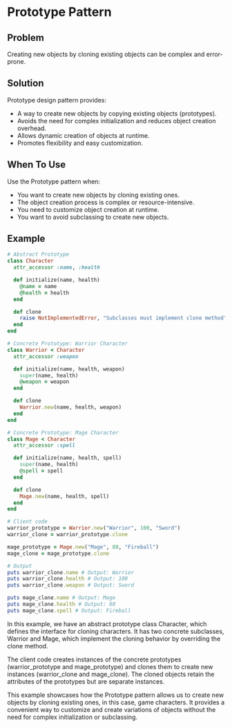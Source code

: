 # Prototype Pattern

## Problem
Creating new objects by cloning existing objects can be complex and error-prone.

## Solution
Prototype design pattern provides:
- A way to create new objects by copying existing objects (prototypes).
- Avoids the need for complex initialization and reduces object creation overhead.
- Allows dynamic creation of objects at runtime.
- Promotes flexibility and easy customization.

## When To Use
Use the Prototype pattern when:
- You want to create new objects by cloning existing ones.
- The object creation process is complex or resource-intensive.
- You need to customize object creation at runtime.
- You want to avoid subclassing to create new objects.

## Example
```ruby
# Abstract Prototype
class Character
  attr_accessor :name, :health

  def initialize(name, health)
    @name = name
    @health = health
  end

  def clone
    raise NotImplementedError, "Subclasses must implement clone method"
  end
end

# Concrete Prototype: Warrior Character
class Warrior < Character
  attr_accessor :weapon

  def initialize(name, health, weapon)
    super(name, health)
    @weapon = weapon
  end

  def clone
    Warrior.new(name, health, weapon)
  end
end

# Concrete Prototype: Mage Character
class Mage < Character
  attr_accessor :spell

  def initialize(name, health, spell)
    super(name, health)
    @spell = spell
  end

  def clone
    Mage.new(name, health, spell)
  end
end

# Client code
warrior_prototype = Warrior.new("Warrior", 100, "Sword")
warrior_clone = warrior_prototype.clone

mage_prototype = Mage.new("Mage", 80, "Fireball")
mage_clone = mage_prototype.clone

# Output
puts warrior_clone.name # Output: Warrior
puts warrior_clone.health # Output: 100
puts warrior_clone.weapon # Output: Sword

puts mage_clone.name # Output: Mage
puts mage_clone.health # Output: 80
puts mage_clone.spell # Output: Fireball
```

In this example, we have an abstract prototype class Character, which defines the interface for cloning characters.
It has two concrete subclasses, Warrior and Mage, which implement the cloning behavior by overriding the clone method.

The client code creates instances of the concrete prototypes (warrior_prototype and mage_prototype) and clones them to create new instances (warrior_clone and mage_clone). The cloned objects retain the attributes of the prototypes but are separate instances.

This example showcases how the Prototype pattern allows us to create new objects by cloning existing ones, in this case, game characters. It provides a convenient way to customize and create variations of objects without the need for complex initialization or subclassing.